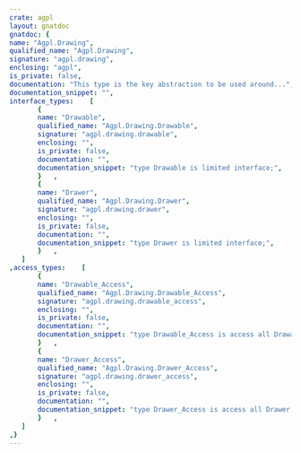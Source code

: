 ```yaml
---
crate: agpl
layout: gnatdoc
gnatdoc: {
name: "Agpl.Drawing",
qualified_name: "Agpl.Drawing",
signature: "agpl.drawing",
enclosing: "agpl",
is_private: false,
documentation: "This type is the key abstraction to be used around...",
documentation_snippet: "",
interface_types:    [
       {
       name: "Drawable",
       qualified_name: "Agpl.Drawing.Drawable",
       signature: "agpl.drawing.drawable",
       enclosing: "",
       is_private: false,
       documentation: "",
       documentation_snippet: "type Drawable is limited interface;",
       }   ,
       {
       name: "Drawer",
       qualified_name: "Agpl.Drawing.Drawer",
       signature: "agpl.drawing.drawer",
       enclosing: "",
       is_private: false,
       documentation: "",
       documentation_snippet: "type Drawer is limited interface;",
       }   ,
   ]
,access_types:    [
       {
       name: "Drawable_Access",
       qualified_name: "Agpl.Drawing.Drawable_Access",
       signature: "agpl.drawing.drawable_access",
       enclosing: "",
       is_private: false,
       documentation: "",
       documentation_snippet: "type Drawable_Access is access all Drawable'Class;",
       }   ,
       {
       name: "Drawer_Access",
       qualified_name: "Agpl.Drawing.Drawer_Access",
       signature: "agpl.drawing.drawer_access",
       enclosing: "",
       is_private: false,
       documentation: "",
       documentation_snippet: "type Drawer_Access is access all Drawer'Class;",
       }   ,
   ]
,}
---
```

